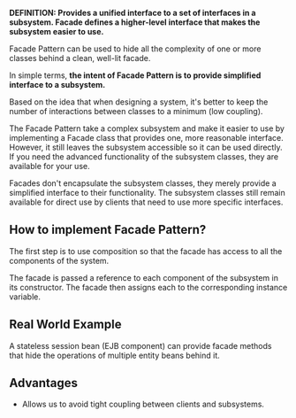 **DEFINITION: Provides a unified interface to a set of interfaces in a subsystem. Facade defines a higher-level interface that makes the subsystem easier to use.**

Facade Pattern can be used to hide all the complexity of one or more classes behind a clean, well-lit facade.

In simple terms, **the intent of Facade Pattern is to provide simplified interface to a subsystem.**

Based on the idea that when designing a system, it's better to keep the number of interactions between classes to a minimum (low coupling).

The Facade Pattern take a complex subsystem and make it easier to use by implementing a Facade class that provides one, more reasonable interface. However, it still leaves the subsystem accessible so it can be used directly. If you need the advanced functionality of the subsystem classes, they are available for your use.

Facades don't encapsulate the subsystem classes, they merely provide a simplified interface to their functionality. The subsystem classes still remain available for direct use by clients that need to use more specific interfaces.

## How to implement Facade Pattern?

The first step is to use composition so that the facade has access to all the components of the system.

The facade is passed a reference to each component of the subsystem in its constructor. The facade then assigns each to the corresponding instance variable.

## Real World Example

A stateless session bean (EJB component) can provide facade methods that hide the operations of multiple entity beans behind it.

## Advantages

- Allows us to avoid tight coupling between clients and subsystems.
